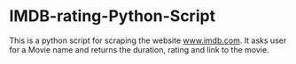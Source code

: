 # IMDB-rating-Python-Script

This is a python script for scraping the website www.imdb.com.
It asks user for a Movie name and returns the duration, rating and link to the movie.
